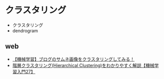 # クラスタリング
- クラスタリング
- dendrogram

## web
- [【機械学習】ブログのサムネ画像をクラスタリングしてみる！](https://rightcode.co.jp/blog/information-technology/machine-learning-image-clustering)
- [階層クラスタリング(Hierarchical Clustering)をわかりやすく解説【機械学習入門27】](https://datawokagaku.com/hierarchical_clustering/)
